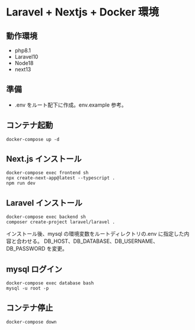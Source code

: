 # Laravel + Nextjs + Docker 環境

## 動作環境

- php8.1
- Laravel10
- Node18
- next13

## 準備

- .env をルート配下に作成。env.example 参考。

## コンテナ起動

```
docker-compose up -d
```

## Next.js インストール

```
docker-compose exec frontend sh
npx create-next-app@latest --typescript .
npm run dev
```

## Laravel インストール

```
docker-compose exec backend sh
composer create-project laravel/laravel .
```

インストール後、mysql の環境変数をルートディレクトリの.env に指定した内容と合わせる。
DB_HOST、DB_DATABASE、DB_USERNAME、DB_PASSWORD を変更。

## mysql ログイン

```
docker-compose exec database bash
mysql -u root -p
```


## コンテナ停止

```
docker-compose down
```
